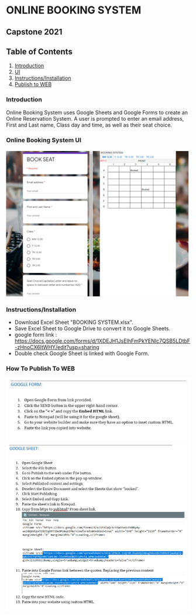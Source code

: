 # ONLINE BOOKING SYSTEM
## Capstone 2021
## Table of Contents
1. [Introduction](#Introduction)
2. [UI](#Online-Booking-Systems-UI)
3. [Instructions/Installation](#Instructions)
4. [Publish to WEB](#How-To-Publish-To-WEB)

### Introduction
Online Booking System uses Google Sheets and Google Forms to create an Online Reservation System.
A user is prompted to enter an email address, First and Last name, Class day and time, as well as their seat choice. 
### Online Booking System UI
![Website](https://github.com/ChavezPaulina/testingCap/blob/main/Visuals/Website.PNG)  

### Instructions/Installation
* Download Excel Sheet "BOOKING SYSTEM.xlsx".
* Save Excel Sheet to Google Drive to convert it to Google Sheets.
* google form link :  https://docs.google.com/forms/d/1XDEJH1JsEIhFmPkYENIc7QSB5LDtbF-zHnoCX6ItWHY/edit?usp=sharing
* Double check Google Sheet is linked with Google Form.
### How To Publish To WEB
![Website](https://github.com/ChavezPaulina/Capstone2021/blob/main/Visuals/GFpublish.PNG) 
![Website](https://github.com/ChavezPaulina/Capstone2021/blob/main/Visuals/GSpublish.png) 




